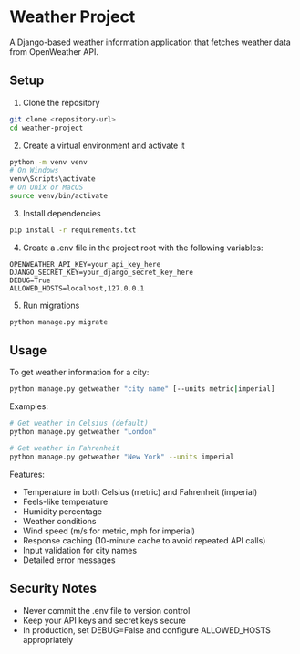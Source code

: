 # Weather Project

A Django-based weather information application that fetches weather data from OpenWeather API.

## Setup

1. Clone the repository
```bash
git clone <repository-url>
cd weather-project
```

2. Create a virtual environment and activate it
```bash
python -m venv venv
# On Windows
venv\Scripts\activate
# On Unix or MacOS
source venv/bin/activate
```

3. Install dependencies
```bash
pip install -r requirements.txt
```

4. Create a .env file in the project root with the following variables:
```
OPENWEATHER_API_KEY=your_api_key_here
DJANGO_SECRET_KEY=your_django_secret_key_here
DEBUG=True
ALLOWED_HOSTS=localhost,127.0.0.1
```

5. Run migrations
```bash
python manage.py migrate
```

## Usage

To get weather information for a city:
```bash
python manage.py getweather "city name" [--units metric|imperial]
```

Examples:
```bash
# Get weather in Celsius (default)
python manage.py getweather "London"

# Get weather in Fahrenheit
python manage.py getweather "New York" --units imperial
```

Features:
- Temperature in both Celsius (metric) and Fahrenheit (imperial)
- Feels-like temperature
- Humidity percentage
- Weather conditions
- Wind speed (m/s for metric, mph for imperial)
- Response caching (10-minute cache to avoid repeated API calls)
- Input validation for city names
- Detailed error messages

## Security Notes

- Never commit the .env file to version control
- Keep your API keys and secret keys secure
- In production, set DEBUG=False and configure ALLOWED_HOSTS appropriately
